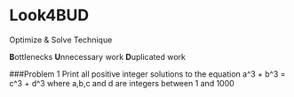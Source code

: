 # Look4BUD
Optimize &amp; Solve Technique

**B**ottlenecks
**U**nnecessary work
**D**uplicated work

###Problem 1
Print all positive integer solutions to the equation a^3 + b^3 = c^3 + d^3 where a,b,c and d are integers between 1 and 1000
